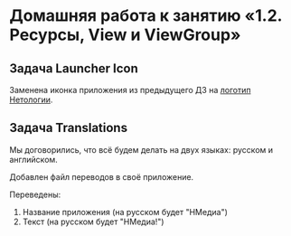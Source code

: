 # Домашняя работа к занятию «1.2. Ресурсы, View и ViewGroup»

## Задача Launcher Icon

Заменена иконка приложения из предыдущего ДЗ на [логотип Нетологии](assets/netology.svg).

## Задача Translations

Мы договорились, что всё будем делать на двух языках: русском и английском.

Добавлен файл переводов в своё приложение.

Переведены:
1. Название приложения (на русском будет "НМедиа")
1. Текст (на русском будет "НМедиа!")
